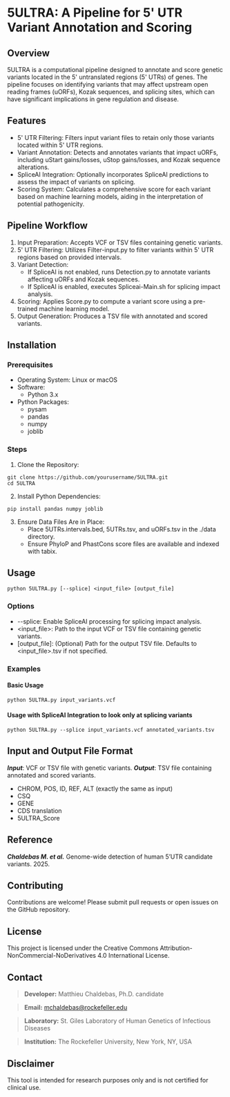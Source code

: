 # 5ULTRA: A Pipeline for 5' UTR Variant Annotation and Scoring

## Overview

5ULTRA is a computational pipeline designed to annotate and score genetic variants located in the 5' untranslated regions (5' UTRs) of genes. The pipeline focuses on identifying variants that may affect upstream open reading frames (uORFs), Kozak sequences, and splicing sites, which can have significant implications in gene regulation and disease.

## Features

- 5' UTR Filtering: Filters input variant files to retain only those variants located within 5' UTR regions.
- Variant Annotation: Detects and annotates variants that impact uORFs, including uStart gains/losses, uStop gains/losses, and Kozak sequence alterations.
- SpliceAI Integration: Optionally incorporates SpliceAI predictions to assess the impact of variants on splicing.
- Scoring System: Calculates a comprehensive score for each variant based on machine learning models, aiding in the interpretation of potential pathogenicity.

## Pipeline Workflow

1. Input Preparation: Accepts VCF or TSV files containing genetic variants.
2. 5' UTR Filtering: Utilizes Filter-input.py to filter variants within 5' UTR regions based on provided intervals.
3. Variant Detection:
    - If SpliceAI is not enabled, runs Detection.py to annotate variants affecting uORFs and Kozak sequences.
    - If SpliceAI is enabled, executes Spliceai-Main.sh for splicing impact analysis.
4. Scoring: Applies Score.py to compute a variant score using a pre-trained machine learning model.
5. Output Generation: Produces a TSV file with annotated and scored variants.

## Installation

### Prerequisites
- Operating System: Linux or macOS
- Software:
    - Python 3.x
- Python Packages:
    - pysam
    - pandas
    - numpy
    - joblib
### Steps
1. Clone the Repository:
```
git clone https://github.com/yourusername/5ULTRA.git
cd 5ULTRA
```
2. Install Python Dependencies:
```
pip install pandas numpy joblib
```
3. Ensure Data Files Are in Place:
    - Place 5UTRs.intervals.bed, 5UTRs.tsv, and uORFs.tsv in the ./data directory.
    - Ensure PhyloP and PhastCons score files are available and indexed with tabix.

## Usage
```
python 5ULTRA.py [--splice] <input_file> [output_file]
```
### Options
- --splice: Enable SpliceAI processing for splicing impact analysis.
- <input_file>: Path to the input VCF or TSV file containing genetic variants.
- [output_file]: (Optional) Path for the output TSV file. Defaults to <input_file>.tsv if not specified.
### Examples
#### Basic Usage
```
python 5ULTRA.py input_variants.vcf
```
#### Usage with SpliceAI Integration to look only at splicing variants
```
python 5ULTRA.py --splice input_variants.vcf annotated_variants.tsv
```
## Input and Output File Format

***Input***: VCF or TSV file with genetic variants.
***Output***: TSV file containing annotated and scored variants.

- CHROM, POS, ID, REF, ALT (exactly the same as input)
- CSQ
- GENE
- CDS translation
- 5ULTRA_Score
 

## Reference

***Chaldebas M. et al.*** Genome-wide detection of human 5’UTR candidate variants. 2025.

## Contributing

Contributions are welcome! Please submit pull requests or open issues on the GitHub repository.

## License

This project is licensed under the Creative Commons Attribution-NonCommercial-NoDerivatives 4.0 International License.

## Contact
> **Developer:** Matthieu Chaldebas, Ph.D. candidate

> **Email:** mchaldebas@rockefeller.edu

> **Laboratory:** St. Giles Laboratory of Human Genetics of Infectious Diseases

> **Institution:** The Rockefeller University, New York, NY, USA

## Disclaimer
This tool is intended for research purposes only and is not certified for clinical use.